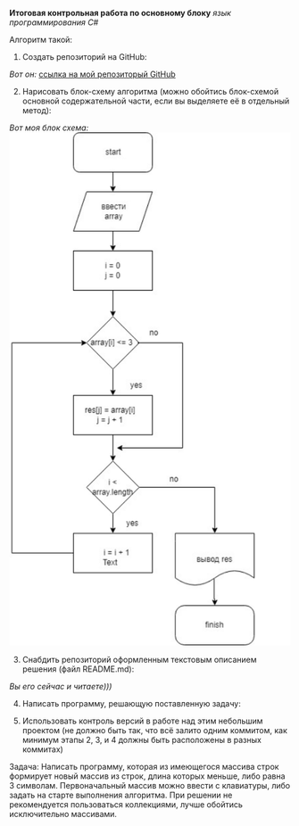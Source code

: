 **Итоговая контрольная работа по основному блоку**
*язык программирования С#*

Алгоритм такой:

1. Создать репозиторий на GitHub:

_Вот он:_ [ссылка на мой репозиторый GitHub](https://github.com/Firstivan/Kontrolnaya)

2. Нарисовать блок-схему алгоритма (можно обойтись блок-схемой основной содержательной части, если вы выделяете её в отдельный метод):

_Вот моя блок схема:_ ![](BlockScreen.png)

3. Снабдить репозиторий оформленным текстовым описанием решения (файл README.md):

_Вы его сейчас и читаете)))_

4. Написать программу, решающую поставленную задачу:



5. Использовать контроль версий в работе над этим небольшим проектом (не должно быть так, что всё залито одним коммитом, как минимум этапы 2, 3, и 4 должны быть расположены в разных коммитах)

Задача: Написать программу, которая из имеющегося массива строк формирует новый массив из строк, длина которых меньше, либо равна 3 символам. Первоначальный массив можно ввести с клавиатуры, либо задать на старте выполнения алгоритма. При решении не рекомендуется пользоваться коллекциями, лучше обойтись исключительно массивами.
